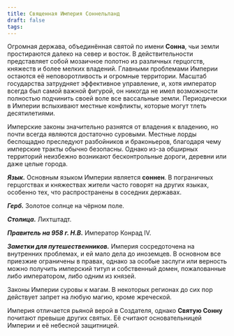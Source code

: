 ```yaml
---
title: Священная Империя Соннельланд
draft: false
tags:
---
```

Огромная держава, объединённая святой по имени **Сонна**, чьи земли простираются далеко на север и восток. В действительности представляет собой мозаичное полотно из различных герцогств, княжеств и более мелких владений. Главными проблемами Империи остаются её неповоротливость и огромные территории. Масштаб государства затрудняет эффективное управление, и, хотя император всегда был самой важной фигурой, он никогда не имел возможности полностью подчинить своей воле все вассальные земли. Периодически в Империи вспыхивают местные конфликты, которые могут тлеть десятилетиями.

Имперские законы значительно разнятся от владения к владению, но почти всегда являются достаточно суровыми. Местные лорды беспощадно преследуют разбойников и браконьеров, благодаря чему имперские тракты обычно безопасны. Однако из-за обширных территорий неизбежно возникают бесконтрольные дороги, деревни или даже целые города.

***Язык.*** Основным языком Империи является **соннен**. В пограничных герцогствах и княжествах жители часто говорят на других языках, особенно тех, что распространены в соседних державах.

***Герб.*** Золотое солнце на чёрном поле.

***Столица.*** Лихтштадт.

***Правитель на 958 г. Н.В.*** Император Конрад IV.

***Заметки для путешественников.*** Империя сосредоточена на внутренних проблемах, и ей мало дела до иноземцев. В основном все приезжие ограничены в правах, однако за особые заслуги или верность можно получить имперский титул и собственный домен, пожалованные либо императором, либо одним из князей.

Законы Империи суровы к магам. В некоторых регионах до сих пор действует запрет на любую магию, кроме жреческой.

Империя отличается рьяной верой в Создателя, однако **Святую Сонну** почитают превыше других святых. Её считают основательницей Империи и её небесной защитницей.